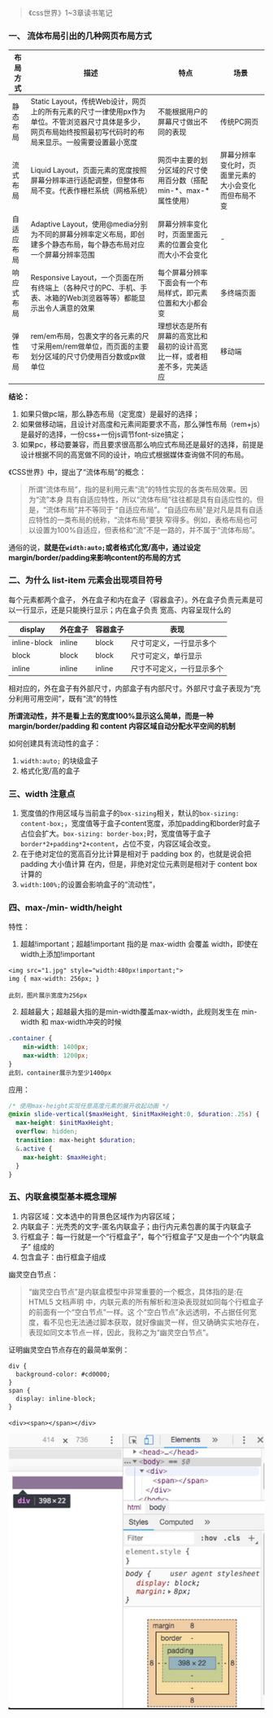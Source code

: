>《css世界》1~3章读书笔记

### 一、 流体布局引出的几种网页布局方式

布局方式 | 描述 | 特点 | 场景 |
--- |--- | --- | --- |
静态布局 | Static Layout，传统Web设计，网页上的所有元素的尺寸一律使用px作为单位。不管浏览器尺寸具体是多少，网页布局始终按照最初写代码时的布局来显示。一般需要设置最小宽度 | 不能根据用户的屏幕尺寸做出不同的表现 | 传统PC网页
流式布局 | Liquid Layout，页面元素的宽度按照屏幕分辨率进行适配调整，但整体布局不变。代表作栅栏系统（网格系统）| 网页中主要的划分区域的尺寸使用百分数（搭配min-*、max-*属性使用） | 屏幕分辨率变化时，页面里元素的大小会变化而但布局不变 |
自适应布局 | Adaptive Layout，使用@media分别为不同的屏幕分辨率定义布局，即创建多个静态布局，每个静态布局对应一个屏幕分辨率范围 | 屏幕分辨率变化时，页面里面元素的位置会变化而大小不会变化 | - |
响应式布局 | Responsive Layout，一个页面在所有终端上（各种尺寸的PC、手机、手表、冰箱的Web浏览器等等）都能显示出令人满意的效果 | 每个屏幕分辨率下面会有一个布局样式，即元素位置和大小都会变 | 多终端页面
弹性布局 | rem/em布局，包裹文字的各元素的尺寸采用em/rem做单位，而页面的主要划分区域的尺寸仍使用百分数或px做单位 | 理想状态是所有屏幕的高宽比和最初的设计高宽比一样，或者相差不多，完美适应 | 移动端

**结论：**

1. 如果只做pc端，那么静态布局（定宽度）是最好的选择；
2. 如果做移动端，且设计对高度和元素间距要求不高，那么弹性布局（rem+js）是最好的选择，一份css+一份js调节font-size搞定；
3. 如果pc，移动要兼容，而且要求很高那么响应式布局还是最好的选择，前提是设计根据不同的高宽做不同的设计，响应式根据媒体查询做不同的布局。

《CSS世界》中，提出了“流体布局”的概念：
> 所谓“流体布局”，指的是利用元素“流”的特性实现的各类布局效果。因为“流”本身 具有自适应特性，所以“流体布局”往往都是具有自适应性的。但是，“流体布局”并不等同于 “自适应布局”。“自适应布局”是对凡是具有自适应特性的一类布局的统称，“流体布局”要狭 窄得多。例如，表格布局也可以设置为100%自适应，但表格和“流”不是一路的，并不属于“流体布局”。

通俗的说，**就是在`width:auto;`或者格式化宽/高中，通过设定margin/border/padding来影响content的布局的方式**

### 二、为什么 list-item 元素会出现项目符号

每个元素都两个盒子， 外在盒子和内在盒子（容器盒子）。外在盒子负责元素是可以一行显示，还是只能换行显示；内在盒子负责 宽高、内容呈现什么的

display | 外在盒子 | 容器盒子 | 表现
--- | --- | --- | ---
inline-block | inline | block | 尺寸可定义，一行显示多个
block | block | block | 尺寸可定义，单行显示
inline | inline | inline | 尺寸不可定义，一行显示多个

相对应的，外在盒子有外部尺寸，内部盒子有内部尺寸。外部尺寸盒子表现为“充分利用可用空间”，既有“流”的特性

**所谓流动性，并不是看上去的宽度100%显示这么简单，而是一种 margin/border/padding 和 content 内容区域自动分配水平空间的机制**

如何创建具有流动性的盒子：
1. `width:auto;` 的块级盒子
2. 格式化宽/高的盒子

### 三、width 注意点

1. 宽度值的作用区域与当前盒子的`box-sizing`相关，默认的`box-sizing: content-box;`，宽度值等于盒子content宽度，添加padding和border时盒子占位会扩大。`box-sizing: border-box;`时，宽度值等于盒子`border*2+padding*2+content`，占位不变，内容区域会改变。
2. 在于绝对定位的宽高百分比计算是相对于 padding box 的，也就是说会把 padding 大小值计算 在内，但是，非绝对定位元素则是相对于 content box 计算的
3. `width:100%;`的设置会影响盒子的“流动性”，

### 四、max-/min- width/height

特性：
1. 超越!important；超越!important 指的是 max-width 会覆盖 width，即使在width上添加!important
```
<img src="1.jpg" style="width:480px!important;">
img { max-width: 256px; }

此刻，图片展示宽度为256px
```
2. 超越最大；超越最大指的是min-width覆盖max-width，此规则发生在 min-width 和 max-width冲突的时候
```css
.container {
    min-width: 1400px;
    max-width: 1200px;
}
此刻，container展示为至少1400px
```

应用：
```scss
/* 使用max-height实现任意高度元素的展开收起动画 */
@mixin slide-vertical($maxHeight, $initMaxHeight:0, $duration:.25s) {
  max-height: $initMaxHeight;
  overflow: hidden;
  transition: max-height $duration;
  &.active {
    max-height: $maxHeight;
  }
}
```

### 五、内联盒模型基本概念理解

1. 内容区域：文本选中的背景色区域作为内容区域；
2. 内联盒子：光秃秃的文字-匿名内联盒子；由行内元素包裹的属于内联盒子
3. 行框盒子：每一行就是一个“行框盒子”，每个“行框盒子”又是由一个个“内联盒子” 组成的
4. 包含盒子：由行框盒子组成


幽灵空白节点：
> “幽灵空白节点”是内联盒模型中非常重要的一个概念，具体指的是:在 HTML5 文档声明 中，内联元素的所有解析和渲染表现就如同每个行框盒子的前面有一个“空白节点”一样。这 个“空白节点”永远透明，不占据任何宽度，看不见也无法通过脚本获取，就好像幽灵一样，但又确确实实地存在，表现如同文本节点一样，因此，我称之为“幽灵空白节点”。

证明幽灵空白节点存在的最简单案例：
```
div {
  background-color: #cd0000;
}
span {
  display: inline-block;
}

<div><span></span></div>
```

![](/css/assets/ghost_node.png)